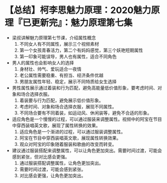 # 【总结】柯李思魅力原理：2020魅力原理『已更新完』：魅力原理第七集

-   梁叔讲解魅力原理第七节课，介绍属性概念
    1.  不同女人有不同属性，展示三个视频素材
    2.  第一个女孩青春活力，第二个有妈妈感觉，第三个妖艳短期属性
    3.  第一印象可能误导，男人也有属性，适合不同角色
-   男人的属性也会影响女人的选择
    1.  身材壮、帅气、爱玩适合一夜情
    2.  老公属性需要稳重、有担当、经济条件优越
    3.  男朋友属性年轻、稳定，展示不同特质给女生选择
-   男性属性展示通过着装和行为匹配，避免高能量低价值形象，要考虑时间、对象和场合选择衣服。
    1.  着装要与行为匹配，避免展示低价值形象。
    2.  考虑时间、对象和场合选择衣服，展现不同属性。
    3.  不同场合要有不同着装，如运动风、休闲装等，避免不合适的形象。
-   适应角色是一个慢慢的过程，可以通过服装来调整属性。视频中的阿宝在节目中穿西装唱英文歌，展现了属性转换的效果。
    1.  适应角色是一个渐进的过程，可以通过服装调整属性。
    2.  阿宝在节目中穿西装唱英文歌，展现属性转换效果。
    3.  观众对阿宝的印象随着服装和歌曲的改变而转变。
-   建议通过服装搭配来调整属性，可以让角色更加突出。需要时间过渡，可能会感到紧张，但对比感会更强。
    1.  通过服装搭配调整属性，让角色更加突出。
    2.  需要时间过渡，可能会感到紧张。
    3.  对比感会更强，让角色更加突出。